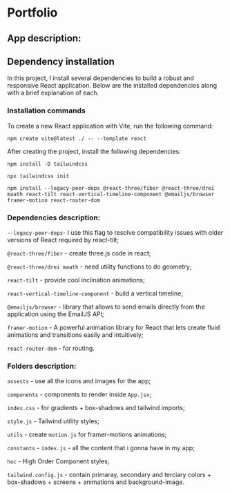 # Portfolio

## App description:

## Dependency installation

In this project, I install several dependencies to build a robust and responsive React application. Below are the installed dependencies along with a brief explanation of each.

### Installation commands

To create a new React application with Vite, run the following command:

`npm create vite@latest ./ -- --template react`

After creating the project, install the following dependencies:

`npm install -D tailwindcss`

`npx tailwindcss init`

`npm install --legacy-peer-deps @react-three/fiber @react-three/drei maath react-tilt react-vertical-timeline-component @emailjs/browser framer-motion react-router-dom`

### Dependencies description:

`--legacy-peer-deps`- I use this flag to resolve compatibility issues with older versions of React required by react-tilt;

`@react-three/fiber` - create three.js code in react;

`@react-three/drei maath` - need utility functions to do geometry;

`react-tilt` - provide cool inclination animations;

`react-vertical-timeline-component` - build a vertical timeline;

`@emailjs/browser` - library that allows to send emails directly from the application using the EmailJS API;

`framer-motion` - A powerful animation library for React that lets create fluid animations and transitions easily and intuitively;

`react-router-dom` - for routing.

### Folders description:

`assests` - use all the icons and images for the app;

`components` - components to render inside `App.jsx`;

`index.css` - for gradients + box-shadows and tailwind imports;

`style.js` - Tailwind utility styles;

`utils` - create `motion.js` for framer-motions animations;

`constants` - `index.js` - all the content that i gonna have in my app;

`hoc` - High Order Component styles;

`tailwind.config.js` - contain primaray, secondary and terciary colors + box-shadows + screens + animations and background-image.
